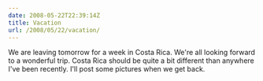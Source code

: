 ```yaml
---
date: 2008-05-22T22:39:14Z
title: Vacation
url: /2008/05/22/vacation/
---
```


<p>We are leaving tomorrow for a week in Costa Rica. We're all looking forward to a wonderful trip. Costa Rica should be quite a bit different than anywhere I've been recently. I'll post some pictures when we get back.</p>
